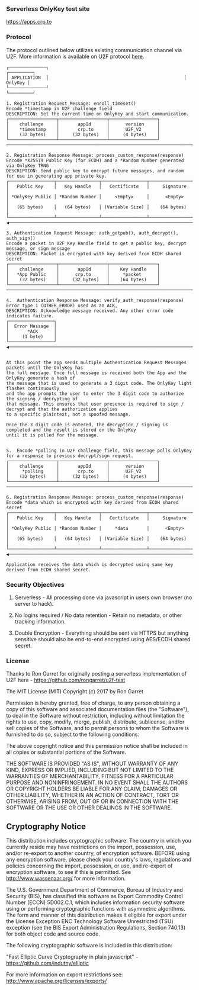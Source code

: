 ### Serverless OnlyKey test site

https://apps.crp.to

### Protocol

The protocol outlined below utilizes existing communication channel via U2F. More
information is available on U2F protocol [here](https://fidoalliance.org/specs/fido-u2f-v1.0-nfc-bt-amendment-20150514/fido-u2f-raw-message-formats.html).

```
┌──────────────┐                                                   ┌─────────┐
│ APPLICATION  │                                                   │ OnlyKey │
└──────────────┘                                                   └─────────┘

1. Registration Request Message: enroll_timeset()
Encode *timestamp in U2F challenge field
DESCRIPTION: Set the current time on OnlyKey and start communication.
┌──────────────────┬──────────────────┬──────────────────┐
│    challenge     │       appId      │      version     │  
│    *timestamp    │       crp.to     │      U2F_V2      │  
│    (32 bytes)    │     (32 bytes)   │     (4 bytes)    │
└──────────────────┴──────────────────┴──────────────────┘
───────────────────────────────────────────────────────────────────────────▶

2. Registration Response Message: process_custom_response(response)
Encode *X25519 Public Key (for ECDH) and a *Random Number generated via OnlyKey TRNG
DESCRIPTION: Send public key to encrypt future messages, and random for use in generating app private key.
┌─────────────────┬────────────────┬─────────────────┬───────────────────┐
│   Public Key    │   Key Handle   │   Certificate   │     Signature     │
│ *OnlyKey Public │ *Random Number │     <Empty>     │      <Empty>      │
│   (65 bytes)    │   (64 bytes)   │ (Variable Size) │    (64 bytes)     │
└─────────────────┴────────────────┴─────────────────┴───────────────────┘
◀───────────────────────────────────────────────────────────────────────────

3. Authentication Request Message: auth_getpub(), auth_decrypt(), auth_sign()
Encode a packet in U2F Key Handle field to get a public key, decrypt message, or sign message
DESCRIPTION: Packet is encrypted with key derived from ECDH shared secret
┌──────────────────┬──────────────────┬──────────────────┐
│    challenge     │       appId      │    Key Handle    │  
│   *App Public    │      crp.to      │     *packet      │  
│    (32 bytes)    │     (32 bytes)   │    (64 bytes)    │
└──────────────────┴──────────────────┴──────────────────┘
───────────────────────────────────────────────────────────────────────────▶

4.  Authentication Response Message: verify_auth_response(response)
Error type 1 (OTHER_ERROR) used as an ACK,
DESCRIPTION: Acknowledge message received. Any other error code indicates failure.
┌─────────────────┐
│  Error Message  │      
│       *ACK      │   
│     (1 byte)    │   
└─────────────────┘
◀───────────────────────────────────────────────────────────────────────────


At this point the app sends multiple Authentication Request Messages packets until the OnlyKey has
the full message. Once full message is received both the App and the OnlyKey generate a hash of
the message that is used to generate a 3 digit code. The OnlyKey light flashes continuously
and the app prompts the user to enter the 3 digit code to authorize the signing / decrypting of
that message. This ensures that user presence is required to sign / decrypt and that the authorization applies
to a specific plaintext, not a spoofed message.

Once the 3 digit code is entered, the decryption / signing is completed and the result is stored on the OnlyKey
until it is polled for the message.


5.  Encode *polling in U2F challenge field, this message polls OnlyKey for a response to previous decrypt/sign request.
┌──────────────────┬──────────────────┬──────────────────┐
│    challenge     │       appId      │      version     │  
│     *polling     │       crp.to     │      U2F_V2      │  
│    (32 bytes)    │     (32 bytes)   │     (4 bytes)    │
└──────────────────┴──────────────────┴──────────────────┘
───────────────────────────────────────────────────────────────────────────▶

6. Registration Response Message: process_custom_response(response)
Encode *data which is encrypted with key derived from ECDH shared secret
┌─────────────────┬────────────────┬─────────────────┬───────────────────┐
│   Public Key    │   Key Handle   │   Certificate   │     Signature     │
│ *OnlyKey Public │ *Random Number │     *data       │      <Empty>      │
│   (65 bytes)    │   (64 bytes)   │ (Variable Size) │    (64 bytes)     │
└─────────────────┴────────────────┴─────────────────┴───────────────────┘
◀───────────────────────────────────────────────────────────────────────────

Application receives the data which is decrypted using same key derived from ECDH shared secret.

```

### Security Objectives

1) Serverless - All processing done via javascript in users own browser (no server to hack).

2) No logins required / No data retention - Retain no metadata, or other tracking information.

3) Double Encryption - Everything should be sent via HTTPS but anything sensitive should also be end-to-end encrypted using AES/ECDH shared secret.

### License

Thanks to Ron Garret for originally posting a serverless implementation of U2F here - https://github.com/rongarret/u2f-test

The MIT License (MIT)
Copyright (c) 2017 by Ron Garret

Permission is hereby granted, free of charge, to any person obtaining
a copy of this software and associated documentation files (the
"Software"), to deal in the Software without restriction, including
without limitation the rights to use, copy, modify, merge, publish,
distribute, sublicense, and/or sell copies of the Software, and to
permit persons to whom the Software is furnished to do so, subject to
the following conditions:

The above copyright notice and this permission notice shall be
included in all copies or substantial portions of the Software.

THE SOFTWARE IS PROVIDED "AS IS", WITHOUT WARRANTY OF ANY KIND,
EXPRESS OR IMPLIED, INCLUDING BUT NOT LIMITED TO THE WARRANTIES OF
MERCHANTABILITY, FITNESS FOR A PARTICULAR PURPOSE AND
NONINFRINGEMENT. IN NO EVENT SHALL THE AUTHORS OR COPYRIGHT HOLDERS BE
LIABLE FOR ANY CLAIM, DAMAGES OR OTHER LIABILITY, WHETHER IN AN ACTION
OF CONTRACT, TORT OR OTHERWISE, ARISING FROM, OUT OF OR IN CONNECTION
WITH THE SOFTWARE OR THE USE OR OTHER DEALINGS IN THE SOFTWARE.

## Cryptography Notice

This distribution includes cryptographic software. The country in which you currently reside may have restrictions on the import, possession, use, and/or re-export to another country, of encryption software.
BEFORE using any encryption software, please check your country's laws, regulations and policies concerning the import, possession, or use, and re-export of encryption software, to see if this is permitted.
See <http://www.wassenaar.org/> for more information.

The U.S. Government Department of Commerce, Bureau of Industry and Security (BIS), has classified this software as Export Commodity Control Number (ECCN) 5D002.C.1, which includes information security software using or performing cryptographic functions with asymmetric algorithms.
The form and manner of this distribution makes it eligible for export under the License Exception ENC Technology Software Unrestricted (TSU) exception (see the BIS Export Administration Regulations, Section 740.13) for both object code and source code.

The following cryptographic software is included in this distribution:

   "Fast Elliptic Curve Cryptography in plain javascript" - https://github.com/indutny/elliptic

For more information on export restrictions see: http://www.apache.org/licenses/exports/

